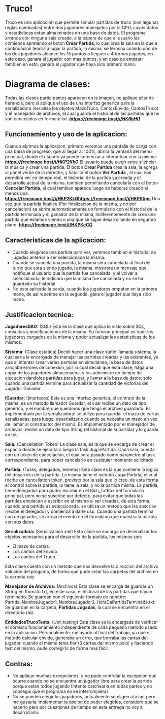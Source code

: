﻿# Truco!

Truco es una aplicacion que permite simular partidas de truco (con algunas reglas cambiadas) entre dos jugadores manejados por la CPU, cuyos datos y estadisticas estan almacenados en una base de datos. El programa arranca con ninguna sala creada, a la espera de que el usuario las comience apretando el boton **Crear Partida**, lo cual crea la sala en la que a continuacion tendra a lugar la partida, la misma, se termina cuando uno de los dos jugadores alcance los 15 puntos o lleguen a 4 turnos jugados, en este caso, ganara el jugador con mas puntos, y en caso de empatar tambien  en esto, ganara el jugador que haya sido primero mano.


# Diagrama de clases: 
Todas las clases participantes aparecen en la imagen, no aplique pilar de herencia, pero si aplique el uso de una interfaz generica para la serializadora (serializa los objetos MazoTruco, CantosEnvido, CantosTruco) y el manejador de archivos, el cual guarda el historial de las partidas que no son canceladas en formato txt.
***https://freeimage.host/i/HK6bHj1***

## Funcionamiento y uso de la aplicacion:

Cuando abrimos la aplicacion, primero veremos una pantalla de carga con una barra de progreso, que al llegar al 100%, abrira la ventana del menu principal, donde el usuario ya puede comenzar a interactuar con la misma:
***https://freeimage.host/i/HKP2KkG***
El usuario puede elegir entre silenciar la musica y crear una partida.
El boton **Crear Partida** crea la sala, la agrega al panel verde de la derecha, y habilita el boton **Ver Partida** , el cual nos permitira ver en tiempo real, el historial de la partida ya creada y el desarrollo actual de la misma, tambien permitiendo cancelarla con el boton **Cancelar Partida**, el cual tambien aparece luego de haberse creado al menos una:
**https://freeimage.host/i/HKP2KkGhttps://freeimage.host/i/HKPK5ps**
Una vez que la partida finalice (Por finalizacion de la misma, y no por cancelacion) se abrira automaticamente un formulario con el historial de la partida terminada y el ganador de la misma, indiferentemente de si es una partida que estamos viendo o una que se sigue desarrollando en segundo plano:
**https://freeimage.host/i/HKPKeCQ**


## Caracteristicas de la aplicacion:

- Cuando elegimos una partida para ver,  veremos tambien el historial de jugadas anterior a ser seleccionada la misma.
- Cuando se cancela una partida, la misma sera cancelada al final del turno que esta siendo jugado, la misma, mostrara un mensaje que notifique al usuario que la partida fue cancelada, y al volver a seleccionarla, le indicara que la misma fue cancelada y no se ha guardado su historial.
- No esta aplicada la parda, cuando los jugadores empatan en la primera mano, de asi repetirse en la segunda, gana el jugador que haya sido mano.

## Justificacion tecnica:

**JugadoresDAO:** (SQL)
Esta es la clase que aplica lo visto sobre SQL, consultas y modificaciones de la misma. Su funcion principal es traer los jugadores cargados en la misma y poder actualizar las estadisticas de los mismos.

**Sistema:** (Clase estatica)
Decidi hacer una clase static llamada sistema, la cual seria la encargada de manejar las partidas creadas y las existentes, ya que al intentar crear varias partidas en simultaneo, la base de datos arrojaba errores de conexion, por lo cual decidi que esta clase, haga una copia de los jugadores almacenados, y los administre en tiempo de ejecucion dandoles partidas para jugar, y llamar a la base de datos, solo cuando una partida termine para actualizar la cantidad de victorias del Jugador Ganador.

**IGuardar:** (Interfaces)
Esta es una interfaz generica, el contrato de la misma, es un metodo llamador Guardar, el cual recibe un dato de tipo generico, y el nombre que queramos que tenga el archivo guardado.
Es implementado por la serializadora: se utilizo para guardar el mazo de cartas serializadas, para luego, deserializarlo cuando se necesite un mazo en vez de llamar al constructor del mismo.
Es implementado por el manejador de archivos: recibe un dato de tipo String (el historial de la partida) y lo guarda en txt.

**Sala:** (Cancellation Token)
La clase sala, es la que se encarga de crear el espacio donde se ejecutara luego la task JugarPartida. Cada sala, cuenta con un token de cancelacion, el cual sera pasado como parametro al task correspondiente, para poder cancelarlo en cualquier momento solicitado.

**Partida:** (Tasks, delegados, eventos)
Esta clase es la que contiene la logica del desarrollo de la partida. La misma tiene el metodo JugarPartida, el cual recibe un cancellation token, provisto por la sala que lo creo, de esta forma el control sobre la partida, lo tiene la sala, y no la partida misma. La partida, tiene delegados para poder escribir en el Rich_TxtBox del formulario principal, pero no se suscribe por defecto, para evitar que todas las partidas empiecen a escribir en el mismo al ser creadas, de esta forma, cuando una partida es seleccionada, se utiliza un metodo que las suscribe (recibe el delegado)  y comienza a darle uso.
Cuando una partida termina con un ganador, se arroja el evento en el formulario que muestra la partida con sus datos.

**Serializadora:** (Serializacion xml)
Esta clase se encarga de deserializar los objetos necesarios para el desarrollo de la partida, los mismos son:

- El mazo de cartas.
-  Los cantos del Envido.
-  Los cantos del Truco.

Esta clase cuenta con un metodo que nos devuelve la direccion del archivo solucion del progama, de forma que pude crear las carpetas del archivo en la carpeta raiz.

**Manejador de Archivos:** (Archivos)
Esta clase se encarga de guardar un String en formato txt, en este caso, el historial de las partidas que hayan terminado. Se guardan con el siguiente formato de nombre: Partida_NombreJugador1_NombreJugador2_HoraDePartidaTerminada.txt.
Se guardan en la carpeta, **Partidas Jugadas**, la cual se encuentra en el directorio raiz.

**EntidadesTrucoTests:** (Unit testing)
Esta clase es la encargada de verificar el correcto funcionamiento independiente de cada pequeño metodo usado en la aplicacion. Personalmente, me ayudo al final del trabajo, ya que el metodo calcular envido, generaba un error, que borraba las cartas del jugador, cuando el mismo tenia flor (3 cartas del mismo palo) y haciendo test del mismo, pude corregirlo de forma mas facil.

## Contras:
- No aplique muchas excepciones, y no pude controlar la excepcion que ocurre cuando no se encuentra un jugador libre para crear la partida porque estan todos jugando (Intente catchearla en todas partes y no consegui que el programa no se interrumpiera)
- No se pueden elegir los jugadores, actualmente se eligen al azar, pero me gustaria implementar la opcion de poder elegirlos, considero que se hacerlo pero por cuestiones de tiempo en esta entrega no voy a desarrollarlo.




